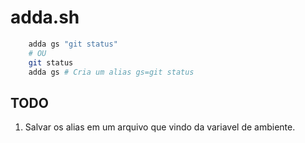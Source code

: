# adda.sh

```bash
    adda gs "git status"
    # OU
    git status
    adda gs # Cria um alias gs=git status
```

## TODO

1. Salvar os alias em um arquivo que vindo da variavel de ambiente.
